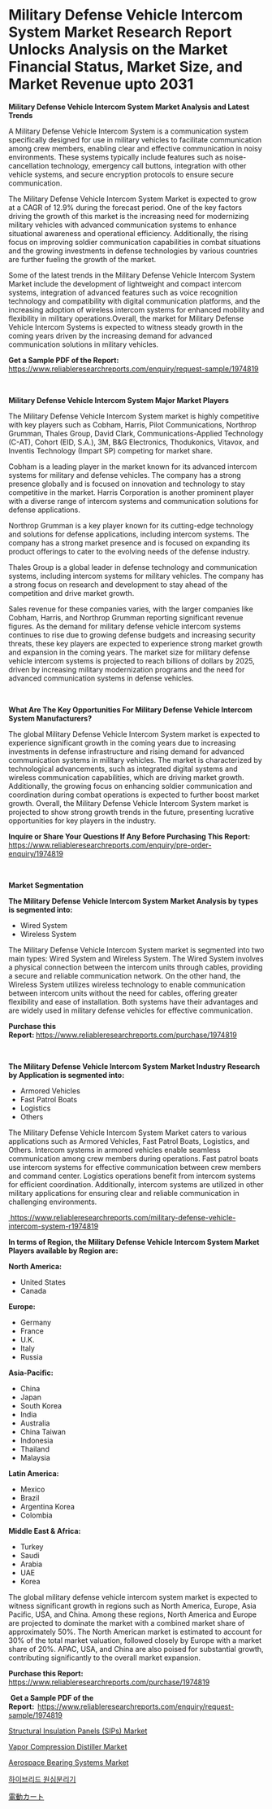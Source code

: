 <p><h1>Military Defense Vehicle Intercom System Market Research Report Unlocks Analysis on the Market Financial Status, Market Size, and Market Revenue upto 2031</h1></p><p><strong>Military Defense Vehicle Intercom System Market Analysis and Latest Trends</strong></p>
<p><p>A Military Defense Vehicle Intercom System is a communication system specifically designed for use in military vehicles to facilitate communication among crew members, enabling clear and effective communication in noisy environments. These systems typically include features such as noise-cancellation technology, emergency call buttons, integration with other vehicle systems, and secure encryption protocols to ensure secure communication.</p><p>The Military Defense Vehicle Intercom System Market is expected to grow at a CAGR of 12.9% during the forecast period. One of the key factors driving the growth of this market is the increasing need for modernizing military vehicles with advanced communication systems to enhance situational awareness and operational efficiency. Additionally, the rising focus on improving soldier communication capabilities in combat situations and the growing investments in defense technologies by various countries are further fueling the growth of the market.</p><p>Some of the latest trends in the Military Defense Vehicle Intercom System Market include the development of lightweight and compact intercom systems, integration of advanced features such as voice recognition technology and compatibility with digital communication platforms, and the increasing adoption of wireless intercom systems for enhanced mobility and flexibility in military operations.Overall, the market for Military Defense Vehicle Intercom Systems is expected to witness steady growth in the coming years driven by the increasing demand for advanced communication solutions in military vehicles.</p></p>
<p><strong>Get a Sample PDF of the Report:&nbsp;</strong> <a href="https://www.reliableresearchreports.com/enquiry/request-sample/1974819">https://www.reliableresearchreports.com/enquiry/request-sample/1974819</a></p>
<p>&nbsp;</p>
<p><strong>Military Defense Vehicle Intercom System Major Market Players</strong></p>
<p><p>The Military Defense Vehicle Intercom System market is highly competitive with key players such as Cobham, Harris, Pilot Communications, Northrop Grumman, Thales Group, David Clark, Communications-Applied Technology (C-AT), Cohort (EID, S.A.), 3M, B&G Electronics, Thodukonics, Vitavox, and Inventis Technology (Impart SP) competing for market share.</p><p>Cobham is a leading player in the market known for its advanced intercom systems for military and defense vehicles. The company has a strong presence globally and is focused on innovation and technology to stay competitive in the market. Harris Corporation is another prominent player with a diverse range of intercom systems and communication solutions for defense applications.</p><p>Northrop Grumman is a key player known for its cutting-edge technology and solutions for defense applications, including intercom systems. The company has a strong market presence and is focused on expanding its product offerings to cater to the evolving needs of the defense industry.</p><p>Thales Group is a global leader in defense technology and communication systems, including intercom systems for military vehicles. The company has a strong focus on research and development to stay ahead of the competition and drive market growth.</p><p>Sales revenue for these companies varies, with the larger companies like Cobham, Harris, and Northrop Grumman reporting significant revenue figures. As the demand for military defense vehicle intercom systems continues to rise due to growing defense budgets and increasing security threats, these key players are expected to experience strong market growth and expansion in the coming years. The market size for military defense vehicle intercom systems is projected to reach billions of dollars by 2025, driven by increasing military modernization programs and the need for advanced communication systems in defense vehicles.</p></p>
<p>&nbsp;</p>
<p><strong>What Are The Key Opportunities For Military Defense Vehicle Intercom System Manufacturers?</strong></p>
<p><p>The global Military Defense Vehicle Intercom System market is expected to experience significant growth in the coming years due to increasing investments in defense infrastructure and rising demand for advanced communication systems in military vehicles. The market is characterized by technological advancements, such as integrated digital systems and wireless communication capabilities, which are driving market growth. Additionally, the growing focus on enhancing soldier communication and coordination during combat operations is expected to further boost market growth. Overall, the Military Defense Vehicle Intercom System market is projected to show strong growth trends in the future, presenting lucrative opportunities for key players in the industry.</p></p>
<p><strong>Inquire or Share Your Questions If Any Before Purchasing This Report:</strong> <a href="https://www.reliableresearchreports.com/enquiry/pre-order-enquiry/1974819">https://www.reliableresearchreports.com/enquiry/pre-order-enquiry/1974819</a></p>
<p>&nbsp;</p>
<p><strong>Market Segmentation</strong></p>
<p><strong>The Military Defense Vehicle Intercom System Market Analysis by types is segmented into:</strong></p>
<p><ul><li>Wired System</li><li>Wireless System</li></ul></p>
<p><p>The Military Defense Vehicle Intercom System market is segmented into two main types: Wired System and Wireless System. The Wired System involves a physical connection between the intercom units through cables, providing a secure and reliable communication network. On the other hand, the Wireless System utilizes wireless technology to enable communication between intercom units without the need for cables, offering greater flexibility and ease of installation. Both systems have their advantages and are widely used in military defense vehicles for effective communication.</p></p>
<p><strong>Purchase this Report:&nbsp;</strong><a href="https://www.reliableresearchreports.com/purchase/1974819">https://www.reliableresearchreports.com/purchase/1974819</a></p>
<p>&nbsp;</p>
<p><strong>The Military Defense Vehicle Intercom System Market Industry Research by Application is segmented into:</strong></p>
<p><ul><li>Armored Vehicles</li><li>Fast Patrol Boats</li><li>Logistics</li><li>Others</li></ul></p>
<p><p>The Military Defense Vehicle Intercom System Market caters to various applications such as Armored Vehicles, Fast Patrol Boats, Logistics, and Others. Intercom systems in armored vehicles enable seamless communication among crew members during operations. Fast patrol boats use intercom systems for effective communication between crew members and command center. Logistics operations benefit from intercom systems for efficient coordination. Additionally, intercom systems are utilized in other military applications for ensuring clear and reliable communication in challenging environments.</p></p>
<p><a href="https://www.reliableresearchreports.com/military-defense-vehicle-intercom-system-r1974819">&nbsp;https://www.reliableresearchreports.com/military-defense-vehicle-intercom-system-r1974819</a></p>
<p><strong>In terms of Region, the Military Defense Vehicle Intercom System Market Players available by Region are:</strong></p>
<p>
    <p> <strong> North America: </strong>
        <ul>
            <li>United States</li>
            <li>Canada</li>
        </ul>
        </p> 
    <p> <strong> Europe: </strong>
        <ul>
            <li>Germany</li>
            <li>France</li>
            <li>U.K.</li>
            <li>Italy</li>
            <li>Russia</li>
        </ul>
        </p> 
    <p> <strong> Asia-Pacific: </strong>
        <ul>
            <li>China</li>
            <li>Japan</li>
            <li>South Korea</li>
            <li>India</li>
            <li>Australia</li>
            <li>China Taiwan</li>
            <li>Indonesia</li>
            <li>Thailand</li>
            <li>Malaysia</li>
        </ul>
        </p> 
    <p> <strong> Latin America: </strong>
        <ul>
            <li>Mexico</li>
            <li>Brazil</li>
            <li>Argentina Korea</li>
            <li>Colombia</li>
        </ul>
        </p> 
    <p> <strong> Middle East & Africa: </strong>
        <ul>
            <li>Turkey</li>
            <li>Saudi</li>
            <li>Arabia</li>
            <li>UAE</li>
            <li>Korea</li>
        </ul>
    </p>
    </p>
<p><p>The global military defense vehicle intercom system market is expected to witness significant growth in regions such as North America, Europe, Asia Pacific, USA, and China. Among these regions, North America and Europe are projected to dominate the market with a combined market share of approximately 50%. The North American market is estimated to account for 30% of the total market valuation, followed closely by Europe with a market share of 20%. APAC, USA, and China are also poised for substantial growth, contributing significantly to the overall market expansion.</p></p>
<p><strong>Purchase this Report: </strong><a href="https://www.reliableresearchreports.com/purchase/1974819">https://www.reliableresearchreports.com/purchase/1974819</a></p>
<p>&nbsp;<strong>Get a Sample PDF of the Report:&nbsp;&nbsp;</strong><a href="https://www.reliableresearchreports.com/enquiry/request-sample/1974819">https://www.reliableresearchreports.com/enquiry/request-sample/1974819</a></p>
<p><strong></strong></p>
<p><p><a href="https://github.com/tamvrosiya/Market-Research-Report-List-4/blob/main/structural-insulation-panels-sips-market.md">Structural Insulation Panels (SIPs) Market</a></p><p><a href="https://www.linkedin.com/pulse/vapor-compression-distiller-market-insights-cagr-trends-vss3e?trackingId=af%2Bst8UBW%2BwCMTjiFOcB1w%3D%3D">Vapor Compression Distiller Market</a></p><p><a href="https://github.com/changoleonlaverguenzanoexiste/Market-Research-Report-List-3/blob/main/aerospace-bearing-systems-market.md">Aerospace Bearing Systems Market</a></p><p><a href="https://medium.com/@tarynhermanii/%ED%98%BC%ED%95%A9-%EC%9B%90%EC%8B%AC%EB%B6%84%EB%A6%AC%EA%B8%B0-%EC%8B%9C%EC%9E%A5-%EC%A0%84%EB%A7%9D-%EC%82%B0%EC%97%85-%EA%B0%9C%EC%9A%94-%EB%B0%8F-%EC%98%88%EC%B8%A1-2024%EB%85%84%EB%B6%80%ED%84%B0-2031%EB%85%84-7e2f2269ba94">하이브리드 원심분리기</a></p><p><a href="https://medium.com/@oswaldoavarro768546/%E9%9B%BB%E5%8B%95%E3%82%AB%E3%83%BC%E3%83%88%E5%B8%82%E5%A0%B4%E3%81%AE%E6%B4%9E%E5%AF%9F-%E5%B8%82%E5%A0%B4%E5%8B%95%E5%90%91-%E6%88%90%E9%95%B7-2024%E5%B9%B4%E3%81%8B%E3%82%892031%E5%B9%B4%E3%81%BE%E3%81%A7%E3%81%AE%E4%BA%88%E6%B8%AC-851c40699dde">電動カート</a></p></p>